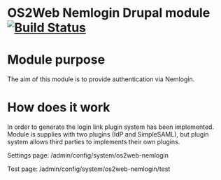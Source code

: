 # OS2Web Nemlogin Drupal module  [![Build Status](https://travis-ci.org/OS2web/os2web_nemlogin.svg?branch=8.x)](https://travis-ci.org/OS2web/os2web_nemlogin)

# Module purpose

The aim of this module is to provide authentication via Nemlogin.

# How does it work

In order to generate the login link plugin system has been implemented. Module is supplies with two plugins (IdP and SimpleSAML), but plugin system allows third parties to implements their own plugins.

Settings page: /admin/config/system/os2web-nemlogin

Test page: /admin/config/system/os2web-nemlogin/test
